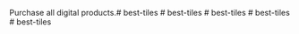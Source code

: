  Purchase all digital products.# best-tiles
#   b e s t - t i l e s 
 
 #   b e s t - t i l e s 
 
 #   b e s t - t i l e s 
 
 #   b e s t - t i l e s 
 
 
